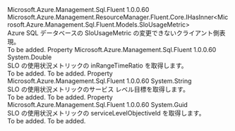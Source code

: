 <Type Name="ISloUsageMetricInterface" FullName="Microsoft.Azure.Management.Sql.Fluent.ISloUsageMetricInterface">
  <TypeSignature Language="C#" Value="public interface ISloUsageMetricInterface : Microsoft.Azure.Management.ResourceManager.Fluent.Core.IHasInner&lt;Microsoft.Azure.Management.Sql.Fluent.Models.SloUsageMetric&gt;" />
  <TypeSignature Language="ILAsm" Value=".class public interface auto ansi abstract ISloUsageMetricInterface implements class Microsoft.Azure.Management.ResourceManager.Fluent.Core.IHasInner`1&lt;class Microsoft.Azure.Management.Sql.Fluent.Models.SloUsageMetric&gt;" />
  <TypeSignature Language="DocId" Value="T:Microsoft.Azure.Management.Sql.Fluent.ISloUsageMetricInterface" />
  <TypeSignature Language="VB.NET" Value="Public Interface ISloUsageMetricInterface&#xA;Implements IHasInner(Of SloUsageMetric)" />
  <TypeSignature Language="F#" Value="type ISloUsageMetricInterface = interface&#xA;    interface IHasInner&lt;SloUsageMetric&gt;" />
  <AssemblyInfo>
    <AssemblyName>Microsoft.Azure.Management.Sql.Fluent</AssemblyName>
    <AssemblyVersion>1.0.0.60</AssemblyVersion>
  </AssemblyInfo>
  <Interfaces>
    <Interface>
      <InterfaceName>Microsoft.Azure.Management.ResourceManager.Fluent.Core.IHasInner&lt;Microsoft.Azure.Management.Sql.Fluent.Models.SloUsageMetric&gt;</InterfaceName>
    </Interface>
  </Interfaces>
  <Docs>
    <summary>
            Azure SQL データベースの SloUsageMetric の変更できないクライアント側表現。
            </summary>
    <remarks>To be added.</remarks>
  </Docs>
  <Members>
    <Member MemberName="InRangeTimeRatio">
      <MemberSignature Language="C#" Value="public double InRangeTimeRatio { get; }" />
      <MemberSignature Language="ILAsm" Value=".property instance float64 InRangeTimeRatio" />
      <MemberSignature Language="DocId" Value="P:Microsoft.Azure.Management.Sql.Fluent.ISloUsageMetricInterface.InRangeTimeRatio" />
      <MemberSignature Language="VB.NET" Value="Public ReadOnly Property InRangeTimeRatio As Double" />
      <MemberSignature Language="F#" Value="member this.InRangeTimeRatio : double" Usage="Microsoft.Azure.Management.Sql.Fluent.ISloUsageMetricInterface.InRangeTimeRatio" />
      <MemberType>Property</MemberType>
      <AssemblyInfo>
        <AssemblyName>Microsoft.Azure.Management.Sql.Fluent</AssemblyName>
        <AssemblyVersion>1.0.0.60</AssemblyVersion>
      </AssemblyInfo>
      <ReturnValue>
        <ReturnType>System.Double</ReturnType>
      </ReturnValue>
      <Docs>
        <summary>
            SLO の使用状況メトリックの inRangeTimeRatio を取得します。
            </summary>
        <value>To be added.</value>
        <remarks>To be added.</remarks>
      </Docs>
    </Member>
    <Member MemberName="ServiceLevelObjective">
      <MemberSignature Language="C#" Value="public string ServiceLevelObjective { get; }" />
      <MemberSignature Language="ILAsm" Value=".property instance string ServiceLevelObjective" />
      <MemberSignature Language="DocId" Value="P:Microsoft.Azure.Management.Sql.Fluent.ISloUsageMetricInterface.ServiceLevelObjective" />
      <MemberSignature Language="VB.NET" Value="Public ReadOnly Property ServiceLevelObjective As String" />
      <MemberSignature Language="F#" Value="member this.ServiceLevelObjective : string" Usage="Microsoft.Azure.Management.Sql.Fluent.ISloUsageMetricInterface.ServiceLevelObjective" />
      <MemberType>Property</MemberType>
      <AssemblyInfo>
        <AssemblyName>Microsoft.Azure.Management.Sql.Fluent</AssemblyName>
        <AssemblyVersion>1.0.0.60</AssemblyVersion>
      </AssemblyInfo>
      <ReturnValue>
        <ReturnType>System.String</ReturnType>
      </ReturnValue>
      <Docs>
        <summary>
            SLO の使用状況メトリックのサービス レベル目標を取得します。
            </summary>
        <value>To be added.</value>
        <remarks>To be added.</remarks>
      </Docs>
    </Member>
    <Member MemberName="ServiceLevelObjectiveId">
      <MemberSignature Language="C#" Value="public Guid ServiceLevelObjectiveId { get; }" />
      <MemberSignature Language="ILAsm" Value=".property instance valuetype System.Guid ServiceLevelObjectiveId" />
      <MemberSignature Language="DocId" Value="P:Microsoft.Azure.Management.Sql.Fluent.ISloUsageMetricInterface.ServiceLevelObjectiveId" />
      <MemberSignature Language="VB.NET" Value="Public ReadOnly Property ServiceLevelObjectiveId As Guid" />
      <MemberSignature Language="F#" Value="member this.ServiceLevelObjectiveId : Guid" Usage="Microsoft.Azure.Management.Sql.Fluent.ISloUsageMetricInterface.ServiceLevelObjectiveId" />
      <MemberType>Property</MemberType>
      <AssemblyInfo>
        <AssemblyName>Microsoft.Azure.Management.Sql.Fluent</AssemblyName>
        <AssemblyVersion>1.0.0.60</AssemblyVersion>
      </AssemblyInfo>
      <ReturnValue>
        <ReturnType>System.Guid</ReturnType>
      </ReturnValue>
      <Docs>
        <summary>
            SLO の使用状況メトリックの serviceLevelObjectiveId を取得します。
            </summary>
        <value>To be added.</value>
        <remarks>To be added.</remarks>
      </Docs>
    </Member>
  </Members>
</Type>